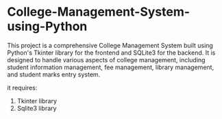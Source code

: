 # College-Management-System-using-Python

This project is a comprehensive College Management System built using Python's Tkinter library for the frontend and SQLite3 for the backend. It is designed to handle various aspects of college management, including student information management, fee management, library management, and student marks entry system.

it requires:
1. Tkinter library
2. Sqlite3 library
